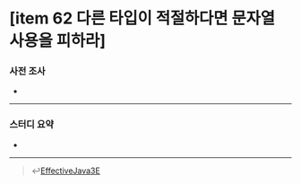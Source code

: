 # [item 62 다른 타입이 적절하다면 문자열 사용을 피하라]
### 사전 조사
- 

---

### 스터디 요약
-
---

> :leftwards_arrow_with_hook:[EffectiveJava3E](/EffectiveJava3E/README.md)

